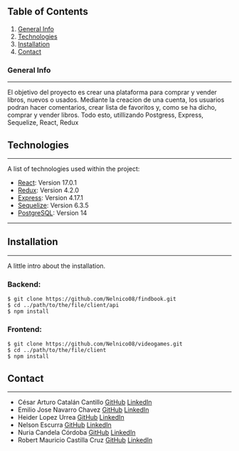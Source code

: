 ## Table of Contents

1. [General Info](#general-info)
2. [Technologies](#technologies)
3. [Installation](#installation)
4. [Contact](#contact)

### General Info

---

<!-- 🚀 Deploy: [VideoGame Library](https://videogames-nelnico08.vercel.app/) -->

El objetivo del proyecto es crear una plataforma para comprar y vender libros, nuevos o usados. Mediante la creacion de una cuenta, los usuarios podran hacer comentarios, crear lista de favoritos y, como se ha dicho, comprar y vender libros. Todo esto, utillizando Postgress, Express, Sequelize, React, Redux

<!-- * Search video game by name
* Enter and get details of a video game.
* Create a video game (if the minimum fields are completed and with a fully controlled form).
* Delete a created video game
* Sort alphabetically
* Filter by: Genre, Best rating, created/API -->

## Technologies

---

A list of technologies used within the project:

- [React](https://es.reactjs.org/): Version 17.0.1
- [Redux](https://es.redux.js.org/): Version 4.2.0
- [Express](https://expressjs.com/es/): Version 4.17.1
- [Sequelize](https://sequelize.org/): Version 6.3.5
- [PostgreSQL](https://www.postgresql.org/): Version 14

---

## Installation

---

A little intro about the installation.

### Backend:

```
$ git clone https://github.com/Nelnico08/findbook.git
$ cd ../path/to/the/file/client/api
$ npm install
```

### Frontend:

```
$ git clone https://github.com/Nelnico08/videogames.git
$ cd ../path/to/the/file/client
$ npm install
```

## Contact

---

<ul>
  <li>
    <label>César Arturo Catalán Cantillo</label>
    <a href="#!">GitHub</a>
    <a href="#!">LinkedIn</a>
  </li>
  <li>
    <label>Emilio Jose  Navarro Chavez</label>
    <a href="#!">GitHub</a>
    <a href="https://www.linkedin.com/in/emilio-jose-navarro-chavez/">LinkedIn</a>
  </li>
  <li>
    <label>Heider Lopez Urrea</label>
    <a href="#!">GitHub</a>
    <a href="https://www.linkedin.com/in/heider-lopez-b71a09217/">LinkedIn</a>
  </li>
  <li>
    <label>Nelson Escurra</label>
    <a href="https://github.com/Nelnico08">GitHub</a>
    <a href="https://www.linkedin.com/in/nelson-n-escurra-966a50213/">LinkedIn</a>
  </li>
  <li>
    <label>Nuria Candela Córdoba</label>
    <a href="#!">GitHub</a>
    <a href="https://www.linkedin.com/in/nuria-candela-cordoba-a14135224/">LinkedIn</a>
  </li>
  <li>
    <label>Robert Mauricio Castilla Cruz</label>
    <a href="#!">GitHub</a>
    <a href="https://www.linkedin.com/in/rmauriciocastilla/">LinkedIn</a>
  </li>
</ul>
